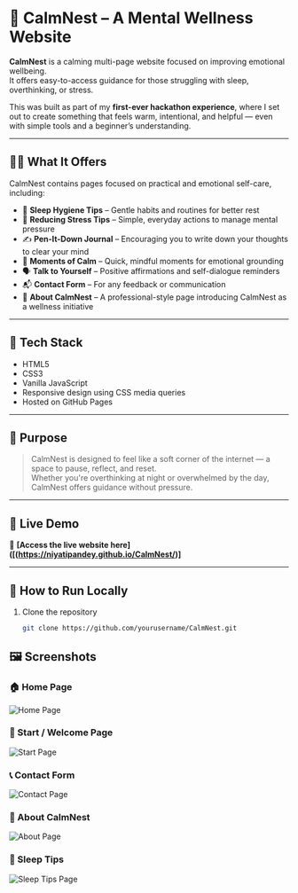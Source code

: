 # 🌿 CalmNest – A Mental Wellness Website

**CalmNest** is a calming multi-page website focused on improving emotional wellbeing.  
It offers easy-to-access guidance for those struggling with sleep, overthinking, or stress.

This was built as part of my **first-ever hackathon experience**, where I set out to create something that feels warm, intentional, and helpful — even with simple tools and a beginner’s understanding.

---

## 🧘‍♀️ What It Offers

CalmNest contains pages focused on practical and emotional self-care, including:

- 🌙 **Sleep Hygiene Tips** – Gentle habits and routines for better rest
- 🧠 **Reducing Stress Tips** – Simple, everyday actions to manage mental pressure
- ✍️ **Pen-It-Down Journal** – Encouraging you to write down your thoughts to clear your mind
- 💭 **Moments of Calm** – Quick, mindful moments for emotional grounding
- 🗣️ **Talk to Yourself** – Positive affirmations and self-dialogue reminders
- 📬 **Contact Form** – For any feedback or communication
- 🏢 **About CalmNest** – A professional-style page introducing CalmNest as a wellness initiative

---

## 📌 Tech Stack

- HTML5  
- CSS3  
- Vanilla JavaScript  
- Responsive design using CSS media queries  
- Hosted on GitHub Pages  

---

## 🎯 Purpose

> CalmNest is designed to feel like a soft corner of the internet — a space to pause, reflect, and reset.  
> Whether you're overthinking at night or overwhelmed by the day, CalmNest offers guidance without pressure.

---

## 🚀 Live Demo

🔗 **[Access the live website here]([(https://niyatipandey.github.io/CalmNest/)]**  

---

## 📁 How to Run Locally

1. Clone the repository  
   ```bash
   git clone https://github.com/yourusername/CalmNest.git
## 🖼️ Screenshots

### 🏠 Home Page
![Home Page](./screenshots/home.png)

### 🌄 Start / Welcome Page
![Start Page](./screenshots/start.png)

### 📞 Contact Form
![Contact Page](./screenshots/contact.png)

### 🏢 About CalmNest
![About Page](./screenshots/about.png)

### 🌙 Sleep Tips
![Sleep Tips Page](./screenshots/sleep.png)
